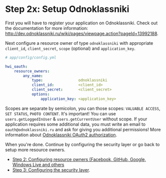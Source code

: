 Step 2x: Setup Odnoklassniki
============================
First you will have to register your application on Odnoklassniki. Check out the
documentation for more information: http://dev.odnoklassniki.ru/wiki/pages/viewpage.action?pageId=13992188.

Next configure a resource owner of type `odnoklassniki` with appropriate
`client_id`, `client_secret`, `scope` (optional) and `application_key`.

```yaml
# app/config/config.yml

hwi_oauth:
    resource_owners:
        any_name:
            type:                odnoklassniki
            client_id:           <client_id>
            client_secret:       <client_secret>
            options:
                application_key: <application_key>
```

Scopes are separate by semicolon, you can those scopes: `VALUABLE ACCESS`, `SET STATUS`, `PHOTO CONTENT`.
It's important! You can use `users.getLoggedInUser` & `users.getCurrentUser` without scope. If your application
requires some additional data, you must write an email to `oauth@odnoklassniki.ru` and ask for giving you additional
permissions! More information about [Odnoklassniki OAuth2 authorization](http://dev.odnoklassniki.ru/wiki/pages/viewpage.action?pageId=12878032).

When you're done. Continue by configuring the security layer or go back to
setup more resource owners.

- [Step 2: Configuring resource owners (Facebook, GitHub, Google, Windows Live and others](../2-configuring_resource_owners.md)
- [Step 3: Configuring the security layer](../3-configuring_the_security_layer.md).
